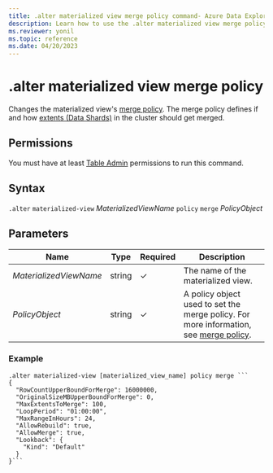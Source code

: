 ```yaml
---
title: .alter materialized view merge policy command- Azure Data Explorer
description: Learn how to use the .alter materialized view merge policy command to change the materialized view's merge policy. 
ms.reviewer: yonil
ms.topic: reference
ms.date: 04/20/2023
---
```

# .alter materialized view merge policy

Changes the materialized view's [merge policy](mergepolicy.md). The merge policy defines if and how [extents (Data Shards)](../management/extents-overview.md) in the cluster should get merged.

## Permissions

You must have at least [Table Admin](access-control/role-based-access-control.md) permissions to run this command.

## Syntax

`.alter` `materialized-view` *MaterializedViewName* `policy` `merge` *PolicyObject*

## Parameters

|Name|Type|Required|Description|
|--|--|--|--|
|*MaterializedViewName*|string|&check;| The name of the materialized view.|
|*PolicyObject*|string|&check;| A policy object used to set the merge policy. For more information, see  [merge policy](mergepolicy.md).|

### Example

```kusto
.alter materialized-view [materialized_view_name] policy merge ```
{
  "RowCountUpperBoundForMerge": 16000000,
  "OriginalSizeMBUpperBoundForMerge": 0,
  "MaxExtentsToMerge": 100,
  "LoopPeriod": "01:00:00",
  "MaxRangeInHours": 24,
  "AllowRebuild": true,
  "AllowMerge": true,
  "Lookback": {
    "Kind": "Default"
  }
}```
```
